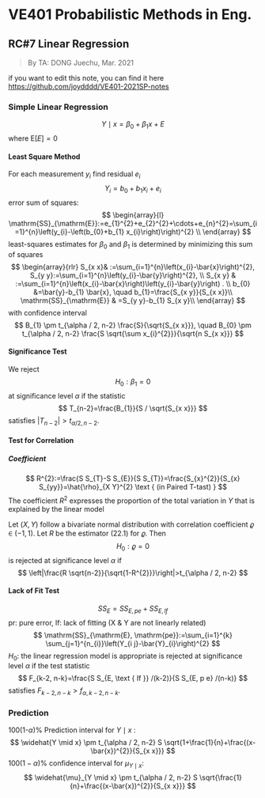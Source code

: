 # VE401 Probabilistic Methods in Eng.

## RC#7 Linear Regression

>  By TA: DONG Juechu, Mar. 2021

if you want to edit this note, you can find it here https://github.com/joydddd/VE401-2021SP-notes



### Simple Linear Regression

$$
Y \mid x=\beta_{0}+\beta_{1} x+E
$$
where $\mathrm{E}[E]=0$

#### Least Square Method



For each measurement $y_{i}$ find residual $e_{i}$
$$
Y_{i}=b_{0}+b_{1} x_{i}+e_{i}
$$
error sum of squares:
$$
\begin{array}{l}
\mathrm{SS}_{\mathrm{E}}:=e_{1}^{2}+e_{2}^{2}+\cdots+e_{n}^{2}=\sum_{i=1}^{n}\left(y_{i}-\left(b_{0}+b_{1} x_{i}\right)\right)^{2} \\
\end{array}
$$
least-squares estimates for $\beta_{0}$ and $\beta_{1}$ is determined by minimizing this sum of squares
$$
\begin{array}{rlr}
S_{x x}& :=\sum_{i=1}^{n}\left(x_{i}-\bar{x}\right)^{2}, S_{y y}:=\sum_{i=1}^{n}\left(y_{i}-\bar{y}\right)^{2}, \\
S_{x y} & :=\sum_{i=1}^{n}\left(x_{i}-\bar{x}\right)\left(y_{i}-\bar{y}\right) . \\
b_{0} &=\bar{y}-b_{1} \bar{x}, \quad b_{1}=\frac{S_{x y}}{S_{x x}}\\
\mathrm{SS}_{\mathrm{E}} & =S_{y y}-b_{1} S_{x y}\\
\end{array}
$$
with confidence interval
$$
B_{1} \pm t_{\alpha / 2, n-2} \frac{S}{\sqrt{S_{x x}}}, \quad B_{0} \pm t_{\alpha / 2, n-2} \frac{S \sqrt{\sum x_{i}^{2}}}{\sqrt{n S_{x x}}}
$$
#### Significance Test

 We reject
$$
H_{0}: \beta_{1}=0
$$
at significance level $\alpha$ if the statistic
$$
T_{n-2}=\frac{B_{1}}{S / \sqrt{S_{x x}}}
$$
satisfies $\left|T_{n-2}\right|>t_{\alpha / 2, n-2} .$

#### Test for Correlation

##### Coefficient

$$
R^{2}:=\frac{S S_{T}-S S_{E}}{S S_{T}}=\frac{S_{x}^{2}}{S_{x} S_{yy}}=\hat{\rho}_{X Y}^{2} \text { (in Paired T-tast) }
$$
The coefficient $R^{2}$ expresses the proportion of the total variation in $Y$ that is explained by the linear model



Let $(X, Y)$ follow a bivariate normal distribution with correlation coefficient $\varrho \in(-1,1)$. Let $R$ be the estimator (22.1) for $\varrho$. Then
$$
H_{0}: \varrho=0
$$
is rejected at significance level $\alpha$ if
$$
\left|\frac{R \sqrt{n-2}}{\sqrt{1-R^{2}}}\right|>t_{\alpha / 2, n-2}
$$

#### Lack of Fit Test


$$
SS_{E} = SS_{E,pe} + SS_{E,lf}
$$
pr: pure error, lf: lack of fitting (X & Y are not linearly related)
$$
\mathrm{SS}_{\mathrm{E}, \mathrm{pe}}:=\sum_{i=1}^{k} \sum_{j=1}^{n_{i}}\left(Y_{i j}-\bar{Y}_{i}\right)^{2}
$$
$H_{0}:$ the linear regression model is appropriate
is rejected at significance level $\alpha$ if the test statistic
$$
F_{k-2, n-k}=\frac{S S_{E, \text { If }} /(k-2)}{S S_{E, p e} /(n-k)}
$$
satisfies $F_{k-2, n-k}>f_{\alpha, k-2, n-k} .$

### Prediction

100(1-$\alpha$)% Prediction interval for $Y \mid x$ :
$$
\widehat{Y \mid x} \pm t_{\alpha / 2, n-2} S \sqrt{1+\frac{1}{n}+\frac{(x-\bar{x})^{2}}{S_{x x}}}
$$
 $100(1-\alpha) \%$ confidence interval for
$\mu_{Y \mid x}:$
$$
\widehat{\mu}_{Y \mid x} \pm t_{\alpha / 2, n-2} S \sqrt{\frac{1}{n}+\frac{(x-\bar{x})^{2}}{S_{x x}}}
$$